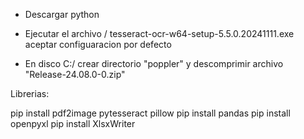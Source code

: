 
- Descargar python

- Ejecutar el archivo / tesseract-ocr-w64-setup-5.5.0.20241111.exe aceptar configuaracion por defecto
- En disco C:/ crear directorio "poppler" y descomprimir archivo "Release-24.08.0-0.zip"


Librerias:

pip install pdf2image pytesseract pillow
pip install pandas
pip install openpyxl
pip install XlsxWriter